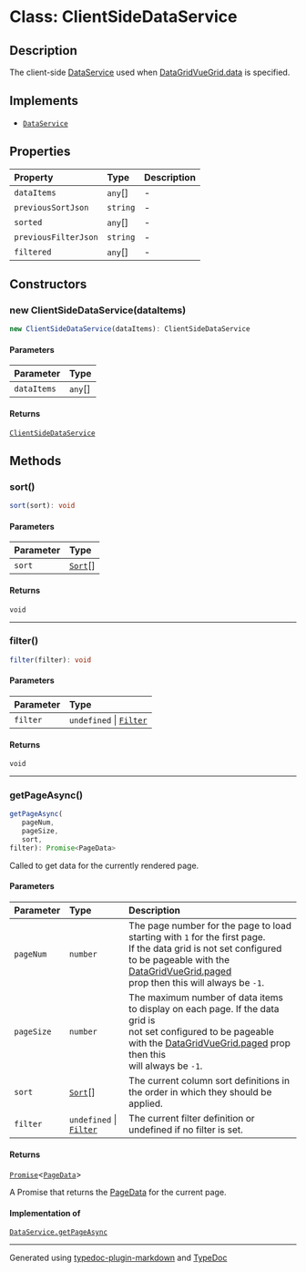 # Class: ClientSideDataService

## Description

The client-side [DataService](../interfaces/DataService.md) used when [DataGridVueGrid.data](../DataGridVueGrid/index.md) is specified.

## Implements

- [`DataService`](../interfaces/DataService.md)

## Properties

| Property | Type | Description |
| :------ | :------ | :------ |
| `dataItems` | `any`[] | - |
| `previousSortJson` | `string` | - |
| `sorted` | `any`[] | - |
| `previousFilterJson` | `string` | - |
| `filtered` | `any`[] | - |

## Constructors

### new ClientSideDataService(dataItems)

```ts
new ClientSideDataService(dataItems): ClientSideDataService
```

#### Parameters

| Parameter | Type |
| :------ | :------ |
| `dataItems` | `any`[] |

#### Returns

[`ClientSideDataService`](ClientSideDataService.md)

## Methods

### sort()

```ts
sort(sort): void
```

#### Parameters

| Parameter | Type |
| :------ | :------ |
| `sort` | [`Sort`](../interfaces/Sort.md)[] |

#### Returns

`void`

***

### filter()

```ts
filter(filter): void
```

#### Parameters

| Parameter | Type |
| :------ | :------ |
| `filter` | `undefined` \| [`Filter`](../interfaces/Filter.md) |

#### Returns

`void`

***

### getPageAsync()

```ts
getPageAsync(
   pageNum, 
   pageSize, 
   sort, 
filter): Promise<PageData>
```

Called to get data for the currently rendered page.

#### Parameters

| Parameter | Type | Description |
| :------ | :------ | :------ |
| `pageNum` | `number` | The page number for the page to load starting with `1` for the first page.<br />If the data grid is not set configured to be pageable with the [DataGridVueGrid.paged](../DataGridVueGrid/index.md)<br />prop then this will always be `-1`. |
| `pageSize` | `number` | The maximum number of data items to display on each page. If the data grid is<br />not set configured to be pageable with the [DataGridVueGrid.paged](../DataGridVueGrid/index.md) prop then this<br />will always be `-1`. |
| `sort` | [`Sort`](../interfaces/Sort.md)[] | The current column sort definitions in the order in which they should be applied. |
| `filter` | `undefined` \| [`Filter`](../interfaces/Filter.md) | The current filter definition or undefined if no filter is set. |

#### Returns

[`Promise`]( https://developer.mozilla.org/docs/Web/JavaScript/Reference/Global_Objects/Promise )\<[`PageData`](../interfaces/PageData.md)\>

A Promise that returns the [PageData](../interfaces/PageData.md) for the current page.

#### Implementation of

[`DataService.getPageAsync`](../interfaces/DataService.md)

***

Generated using [typedoc-plugin-markdown](https://www.npmjs.com/package/typedoc-plugin-markdown) and [TypeDoc](https://typedoc.org/)
